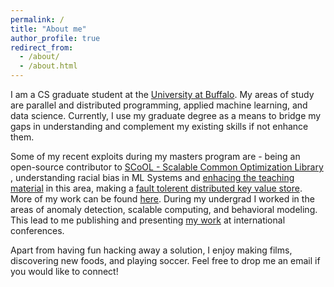 ```yaml
---
permalink: /
title: "About me"
author_profile: true
redirect_from: 
  - /about/
  - /about.html
---
```

I am a CS graduate student at the [University at Buffalo](https://www.buffalo.edu/). My areas of study are parallel and distributed programming, applied machine learning, and data science. Currently, I use my graduate degree as a means to bridge my gaps in understanding and complement my existing skills if not enhance them. 

Some of my recent exploits during my masters program are - being an open-source contributor to [SCoOL - Scalable Common Optimization Library](https://gitlab.com/SCoRe-Group/scool) , understanding racial bias in ML Systems and [enhacing the teaching material](http://www-student.cse.buffalo.edu/~atri/ml-and-soc/spr22/project/teaching.html) in this area, making a [fault tolerent distributed key value store](https://github.com/saivishy/distributed-key-val-store). More of my work can be found [here](projects). 
During my undergrad I worked in the areas of anomaly detection, scalable computing, and behavioral modeling. This lead to me publishing and presenting [my work](publications) at international conferences.
 
Apart from having fun hacking away a solution, I enjoy making films, discovering new foods, and playing soccer. Feel free to drop me an email if you would like to connect!
